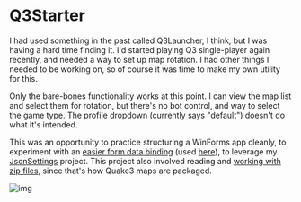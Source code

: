 # Q3Starter

I had used something in the past called Q3Launcher, I think, but I was having a hard time finding it. I'd started playing Q3 single-player again recently, and needed a way to set up map rotation. I had other things I needed to be working on, so of course it was time to make my own utility for this.

Only the bare-bones functionality works at this point. I can view the map list and select them for rotation, but there's no bot control, and way to select the game type. The profile dropdown (currently says "default") doesn't do what it's intended.

This was an opportunity to practice structuring a WinForms app cleanly, to experiment with an [easier form data binding](https://github.com/adamosoftware/Q3Starter/blob/master/Q3Starter/Util/BindingExtensions.cs) (used [here](https://github.com/adamosoftware/Q3Starter/blob/master/Q3Starter/frmMain.cs#L39)), to leverage my [JsonSettings](https://github.com/adamosoftware/JsonSettings) project. This project also involved reading and [working with zip files](https://github.com/adamosoftware/Q3Starter/blob/master/Q3Starter/Controllers/ConfigBuilder.cs#L14), since that's how Quake3 maps are packaged.

![img](https://adamosoftware.blob.core.windows.net:443/images/Q3starter.PNG)
